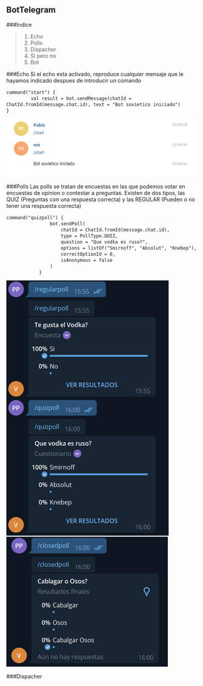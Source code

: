 ## BotTelegram

###Indice

> 1. Echo
> 2. Polls
> 3. Dispacher
> 4. Si pero no
> 5. Bot

###Echo
Si el echo esta activado, reproduce cualquier mensaje que le hayamos indicado despues de introducir un comando

~~~
command("start") {
         val result = bot.sendMessage(chatId = ChatId.fromId(message.chat.id), text = "Bot sovietico iniciado")
}
~~~

![Imagen Echo](https://github.com/ppereiramoure/BotTelegram/blob/master/Imagenes/Echo.png)

###Polls
Las polls se tratan de encuestas en las que podemos votar en encuestas de opinion o contestar a preguntas. Existen de dos tipos, las QUIZ (Preguntas con una respuesta correcta) y las REGULAR (Pueden o no tener una respuesta correcta)

~~~
command("quizpoll") {
                bot.sendPoll(
                    chatId = ChatId.fromId(message.chat.id),
                    type = PollType.QUIZ,
                    question = "Que vodka es ruso?",
                    options = listOf("Smirnoff", "Absolut", "Knebep"),
                    correctOptionId = 0,
                    isAnonymous = false
                )
            }
~~~

![Imagen Polls](https://github.com/ppereiramoure/BotTelegram/blob/master/Imagenes/2polls.png)
![Imagen Polls2](https://github.com/ppereiramoure/BotTelegram/blob/master/Imagenes/ClosedPolls.png)


###Dispacher


